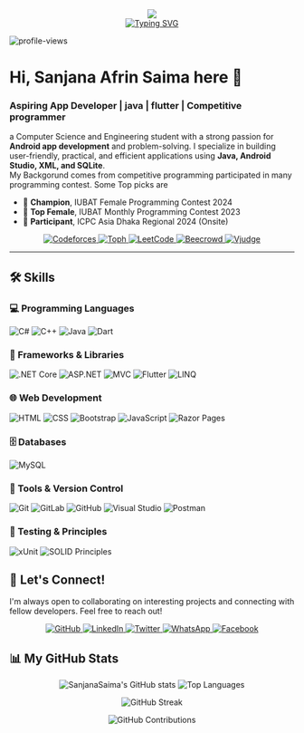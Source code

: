 <div align="center">
  <img src="https://capsule-render.vercel.app/api?type=waving&color=0:6CABDD,100:1C2C5B&height=200&text=Sanjana%20Saima&animation=fadeIn&fontColor=ffffff&fontSize=60" />
</div>

</div>

<div align="center">
  <a href="https://git.io/typing-svg">
    <img src="https://readme-typing-svg.demolab.com?font=Fira+Code&weight=700&size=25&pause=1000&color=F8F8F8&center=true&width=550&lines=Flutter+Developer;Java+Android+Developer;Problem+Solver;Competitive+Programmer;Software+Developer;Aspiring+Mobile+App+Developer" alt="Typing SVG" />
  </a>
</div>

<p align="left">
  <img src="https://komarev.com/ghpvc/?username=SanjanaSaima&label=Profile%20views&color=0e75b6&style=flat" alt="profile-views" />
</p>

# Hi, Sanjana Afrin Saima here 👋
### Aspiring App Developer | java | flutter | Competitive programmer

a Computer Science and Engineering student with a strong passion for **Android app development** and problem-solving. I specialize in building user-friendly, practical, and efficient applications using **Java, Android Studio, XML, and SQLite**.  
My Backgorund comes from competitive programming participated in many programming contest. Some Top picks are 
 - 🥇 **Champion**, IUBAT Female Programming Contest 2024  
- 🏅 **Top Female**, IUBAT Monthly Programming Contest 2023  
- 🎯 **Participant**, ICPC Asia Dhaka Regional 2024 (Onsite)  

<p align="center">
  <p align="center">
 <a href="https://codeforces.com/profile/Hello-2025"> <img alt="Codeforces" src="https://custom-icon-badges.demolab.com/badge/Codeforces-370-%23E05D44?style=for-the-badge&labelColor=CE4630&logo=codeforces&logoColor=white"/> </a>
  <a href="https://toph.co/u/Sanjana_Saima">
    <img alt="Toph" src="https://custom-icon-badges.demolab.com/badge/Toph-20-%23236ad3?style=for-the-badge&labelColor=1155ba&logo=toph&logoColor=white"/>
  </a>
  <a href="https://leetcode.com/u/SanjanaSaima/">
    <img alt="LeetCode" src="https://custom-icon-badges.demolab.com/badge/LeetCode-03-%23005588?style=for-the-badge&labelColor=003366&logo=leetcode&logoColor=white"/>
  </a>
<a href="https://judge.beecrowd.com/en/profile/677735">
  <img alt="Beecrowd" src="https://custom-icon-badges.demolab.com/badge/Beecrowd-46-%23802A2A?style=for-the-badge&labelColor=5C1A1A&logo=target&logoColor=white"/>
</a>
<a href="https://vjudge.net/user/Sanjana_Saima">
  <img alt="Vjudge" src="https://custom-icon-badges.demolab.com/badge/Vjudge-20%2B-%23008080?style=for-the-badge&labelColor=004d4d&logo=check-circle&logoColor=white"/>
</a>
</p>

---

## 🛠️ Skills  

### 💻 Programming Languages  
<p>
  <img src="https://img.shields.io/badge/c%23-%23239120.svg?style=for-the-badge&logo=c-sharp&logoColor=white" alt="C#"/>
  <img src="https://img.shields.io/badge/c++-%2300599C.svg?style=for-the-badge&logo=c%2B%2B&logoColor=white" alt="C++"/>
  <img src="https://img.shields.io/badge/java-%23ED8B00.svg?style=for-the-badge&logo=openjdk&logoColor=white" alt="Java"/>
  <img src="https://img.shields.io/badge/dart-%230175C2.svg?style=for-the-badge&logo=dart&logoColor=white" alt="Dart"/>
</p>

### 📱 Frameworks & Libraries  
<p>
  <img src="https://img.shields.io/badge/.NET%20Core-512BD4?style=for-the-badge&logo=dotnet&logoColor=white" alt=".NET Core"/>
  <img src="https://img.shields.io/badge/ASP.NET-5C2D91?style=for-the-badge&logo=dotnet&logoColor=white" alt="ASP.NET"/>
  <img src="https://img.shields.io/badge/MVC-000000?style=for-the-badge&logo=visualstudio&logoColor=white" alt="MVC"/>
  <img src="https://img.shields.io/badge/Flutter-02569B?style=for-the-badge&logo=flutter&logoColor=white" alt="Flutter"/>
  <img src="https://img.shields.io/badge/LINQ-512BD4?style=for-the-badge&logo=dotnet&logoColor=white" alt="LINQ"/>
</p>

### 🌐 Web Development  
<p>
  <img src="https://img.shields.io/badge/html5-%23E34F26.svg?style=for-the-badge&logo=html5&logoColor=white" alt="HTML"/>
  <img src="https://img.shields.io/badge/css3-%231572B6.svg?style=for-the-badge&logo=css3&logoColor=white" alt="CSS"/>
  <img src="https://img.shields.io/badge/bootstrap-%237952B3.svg?style=for-the-badge&logo=bootstrap&logoColor=white" alt="Bootstrap"/>
  <img src="https://img.shields.io/badge/javascript-%23323330.svg?style=for-the-badge&logo=javascript&logoColor=%23F7DF1E" alt="JavaScript"/>
  <img src="https://img.shields.io/badge/Razor%20Pages-512BD4?style=for-the-badge&logo=dotnet&logoColor=white" alt="Razor Pages"/>
</p>

### 🗄️ Databases  
<p>
  <img src="https://img.shields.io/badge/mysql-4479A1.svg?style=for-the-badge&logo=mysql&logoColor=white" alt="MySQL"/>
</p>

### 🔧 Tools & Version Control  
<p>
  <img src="https://img.shields.io/badge/git-%23F05033.svg?style=for-the-badge&logo=git&logoColor=white" alt="Git"/>
  <img src="https://img.shields.io/badge/gitlab-%23FC6D26.svg?style=for-the-badge&logo=gitlab&logoColor=white" alt="GitLab"/>
  <img src="https://img.shields.io/badge/github-%23121011.svg?style=for-the-badge&logo=github&logoColor=white" alt="GitHub"/>
  <img src="https://img.shields.io/badge/Visual%20Studio-5C2D91.svg?style=for-the-badge&logo=visualstudio&logoColor=white" alt="Visual Studio"/>
  <img src="https://img.shields.io/badge/Postman-FF6C37?style=for-the-badge&logo=postman&logoColor=white" alt="Postman"/>
</p>

### 🧪 Testing & Principles  
<p>
  <img src="https://img.shields.io/badge/xUnit-512BD4?style=for-the-badge&logo=.net&logoColor=white" alt="xUnit"/>
  <img src="https://img.shields.io/badge/SOLID%20Principles-000000?style=for-the-badge&logo=codeforces&logoColor=white" alt="SOLID Principles"/>
</p>



## 🤝 Let's Connect!
I'm always open to collaborating on interesting projects and connecting with fellow developers. Feel free to reach out! 

<p align="center">
  <a href="https://github.com/SanjanaSaima">
    <img alt="GitHub" src="https://img.shields.io/badge/GitHub-181717?style=for-the-badge&logo=github&logoColor=white"/>
  </a>
  <a href="https://www.linkedin.com/in/SanjanaSaima">
    <img alt="LinkedIn" src="https://img.shields.io/badge/LinkedIn-0A66C2?style=for-the-badge&logo=linkedin&logoColor=white"/>
  </a>
  <a href="https://twitter.com/SanjanaSaima">
    <img alt="Twitter" src="https://img.shields.io/badge/Twitter-1DA1F2?style=for-the-badge&logo=twitter&logoColor=white"/>
  </a>
  <a href="https://wa.me/8801894208721">
    <img alt="WhatsApp" src="https://img.shields.io/badge/WhatsApp-25D366?style=for-the-badge&logo=whatsapp&logoColor=white"/>
  </a>
  <a href="https://www.facebook.com/sanjana.afrin.saima">
    <img alt="Facebook" src="https://img.shields.io/badge/Facebook-1877F2?style=for-the-badge&logo=facebook&logoColor=white"/>
  </a>
</p>

## 📊 My GitHub Stats
<p align="center">
  <!-- GitHub Stats -->
  <img src="https://github-readme-stats.vercel.app/api?username=SanjanaSaima&theme=dark&hide_border=true&include_all_commits=true&count_private=true&cache_seconds=1800" alt="SanjanaSaima's GitHub stats" />
  
  <!-- Top Languages -->
  <img src="https://github-readme-stats.vercel.app/api/top-langs/?username=SanjanaSaima&theme=dark&hide_border=true&include_all_commits=true&count_private=true&layout=compact&cache_seconds=1800" alt="Top Languages" />
</p>

<p align="center">
  <!-- GitHub Streak -->
  <img src="https://streak-stats.demolab.com?user=SanjanaSaima&theme=dark&hide_border=true" alt="GitHub Streak" />
</p>

<p align="center">
  <!-- GitHub Contributions -->
  <img src="https://github-contributor-stats.vercel.app/api?username=SanjanaSaima&limit=7&theme=dark&combine_all_yearly_contributions=true" alt="GitHub Contributions" />
</p>
